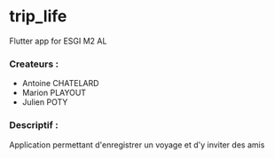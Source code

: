 # trip_life
Flutter app for ESGI M2 AL 

### Createurs : 
* Antoine CHATELARD
* Marion PLAYOUT
* Julien POTY

### Descriptif : 
Application permettant d'enregistrer un voyage et d'y inviter des amis